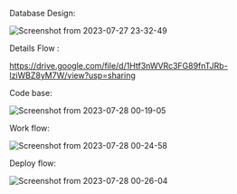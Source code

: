 Database Design:

![Screenshot from 2023-07-27 23-32-49](https://github.com/TranBinh2311/Ticketing-microservice/assets/59139208/b27bd6d8-764e-47fb-9f04-5e46bd5bc245)

Details Flow :

https://drive.google.com/file/d/1Htf3nWVRc3FG89fnTJRb-lziWBZ8yM7W/view?usp=sharing

Code base:

![Screenshot from 2023-07-28 00-19-05](https://github.com/TranBinh2311/Ticketing-microservice/assets/59139208/e51ec250-1e7c-4b15-a391-8196d216ef71)

Work flow:

![Screenshot from 2023-07-28 00-24-58](https://github.com/TranBinh2311/Ticketing-microservice/assets/59139208/254d911e-66fc-422e-8d04-045ba1bf1704)

Deploy flow:

![Screenshot from 2023-07-28 00-26-04](https://github.com/TranBinh2311/Ticketing-microservice/assets/59139208/658e311e-2c36-4e86-85ed-cbd26c84293b)
